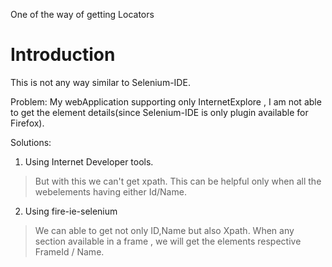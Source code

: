 One of the way of getting Locators

# Introduction #

This is not any way similar to Selenium-IDE.

Problem:
My webApplication supporting only InternetExplore , I am not able to get the element details(since Selenium-IDE is only plugin available for Firefox).

Solutions:
1. Using Internet Developer tools.
> But with this we can't get xpath. This can be helpful only when all the webelements having either Id/Name.

2. Using fire-ie-selenium
> We can able to get not only ID,Name but also Xpath.
> When any section available in a frame , we will get the elements respective FrameId / Name.
